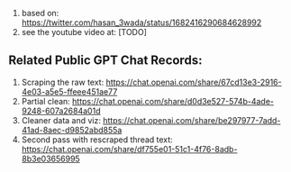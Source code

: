 1. based on: https://twitter.com/hasan_3wada/status/1682416290684628992
2. see the youtube video at: [TODO]

## Related Public GPT Chat Records:

1. Scraping the raw text: https://chat.openai.com/share/67cd13e3-2916-4e03-a5e5-ffeee451ae77
2. Partial clean: https://chat.openai.com/share/d0d3e527-574b-4ade-9248-607a2684a01d
3. Cleaner data and viz: https://chat.openai.com/share/be297977-7add-41ad-8aec-d9852abd855a
4. Second pass with rescraped thread text: https://chat.openai.com/share/df755e01-51c1-4f76-8adb-8b3e03656995
